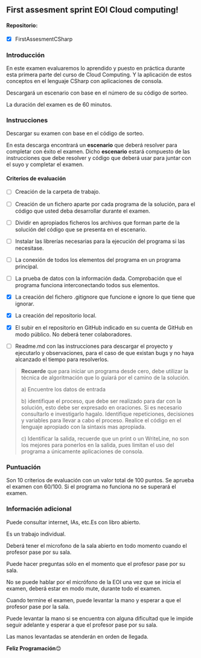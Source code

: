 ## First assesment sprint EOI Cloud computing!

#### Repositorio:

- [X] FirstAssesmentCSharp

### Introducción

En este examen evaluaremos lo aprendido y puesto en práctica durante esta primera parte del curso de Cloud Computing. Y la aplicación de estos conceptos en el lenguaje CSharp con aplicaciones de consola.

Descargará un escenario con base en el número de su código de sorteo.

La duración del examen es de 60 minutos.

### Instrucciones

Descargar su examen con base en el código de sorteo. 

En esta descarga encontrará un **escenario** que deberá resolver para completar con éxito el examen. Dicho **escenario** estará compuesto de las instrucciones que debe resolver y código que deberá usar para juntar con el suyo y completar el examen.

#### Criterios de evaluación

- [ ] Creación de la carpeta de trabajo.

- [ ] Creación de un fichero aparte por cada programa de la solución, para el código que usted deba desarrollar durante el examen.
- [ ] Dividir en apropiados ficheros los archivos que forman parte de la solución del código que se presenta en el escenario.
- [ ] Instalar las librerías necesarias para la ejecución del programa si las necesitase. 
- [ ] La conexión de todos los elementos del programa en un programa principal.
- [ ] La prueba de datos con la información dada. Comprobación que el programa funciona interconectando todos sus elementos.

- [X] La creación del fichero .gitignore que funcione e ignore lo que tiene que ignorar.

- [X] La creación del repositorio local.

- [X] El subir en el repositorio en GitHub indicado en su cuenta de GitHub en modo público. No deberá tener colaboradores.
- [ ] Readme.md con las instrucciones para descargar el proyecto y ejecutarlo y observaciones, para el caso de que existan bugs y no haya alcanzado el tiempo para resolverlos.

> **Recuerde** que para iniciar un programa desde cero, debe utilizar la técnica de algoritmación que lo guiará por el camino de la solución.
>
> a) Encuentre los datos de entrada
>
> b) identifique el proceso, que debe ser realizado para dar con la solución, esto debe ser expresado en oraciones. Si es necesario consultarlo e investigarlo hagalo. Identifique repeticiones, decisiones y variables para llevar a cabo el proceso. Realice el código en el lenguaje apropiado con la sintaxis mas apropiada.
>
> c) Identificar la salida, recuerde que un print o un WriteLine, no son los mejores para ponerlos en la salida, pues limitan el uso del programa a únicamente aplicaciones de consola.

### Puntuación 

Son 10 criterios de evaluación con un valor total de 100 puntos. Se aprueba el examen con 60/100. Si el programa no funciona no se superará el examen.

### Información adicional

Puede consultar internet, IAs, etc.Es con libro abierto.

Es un trabajo individual.

Deberá tener el microfono de la sala abierto en todo momento cuando el profesor pase por su sala.

Puede hacer preguntas sólo en el momento que el profesor pase por su sala.

No se puede hablar por el micrófono de la EOI una vez que se inicia el examen, deberá estar en modo mute, durante todo el examen.

Cuando termine el examen, puede levantar la mano y esperar a que el profesor pase por la sala.

Puede levantar la mano si se encuentra con alguna dificultad que le impide seguir adelante y esperar a que el profesor pase por su sala.

Las manos levantadas se atenderán en orden de llegada.

**Feliz Programación**😊
